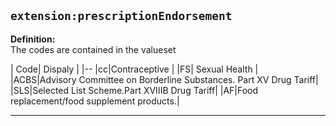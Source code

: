 ## `extension:prescriptionEndorsement`

<b>Definition:</b><br>
The codes are contained in the valueset

| Code| Dispaly | 
|--
|cc|Contraceptive |
|FS| Sexual Health |
|ACBS|Advisory Committee on Borderline Substances. Part XV Drug Tariff| 
|SLS|Selected List Scheme.Part XVIIIB Drug Tariff| 
|AF|Food replacement/food supplement products.| 

---


